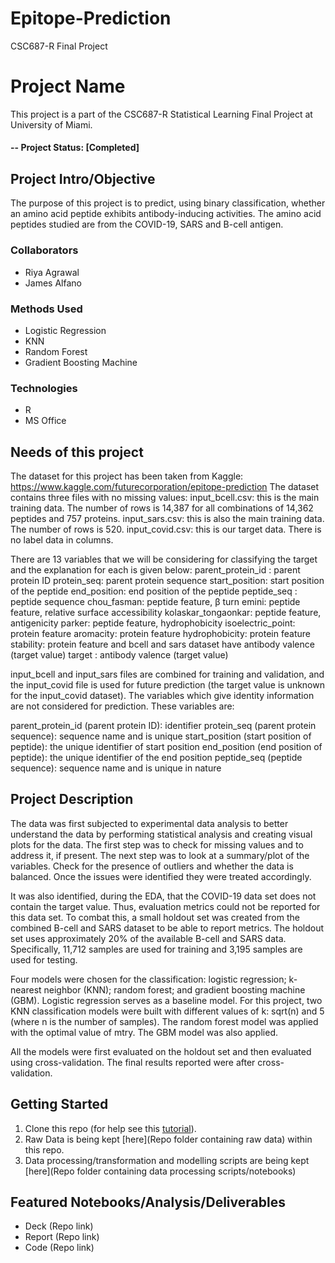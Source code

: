 # Epitope-Prediction
CSC687-R Final Project 


# Project Name
This project is a part of the CSC687-R Statistical Learning Final Project at University of Miami.

#### -- Project Status: [Completed]

## Project Intro/Objective
The purpose of this project is to predict, using binary classification, whether an amino acid peptide exhibits antibody-inducing activities. The amino acid peptides studied are from the COVID-19, SARS and B-cell antigen.

### Collaborators
* Riya Agrawal
* James Alfano

### Methods Used
* Logistic Regression
* KNN
* Random Forest
* Gradient Boosting Machine

### Technologies
* R 
* MS Office

## Needs of this project

The dataset for this project has been taken from Kaggle: https://www.kaggle.com/futurecorporation/epitope-prediction
The dataset contains three files with no missing values:
input_bcell.csv: this is the main training data. The number of rows is 14,387 for all combinations of 14,362 peptides and 757 proteins.
input_sars.csv: this is also the main training data. The number of rows is 520.
input_covid.csv: this is our target data. There is no label data in columns.

There are 13 variables that we will be considering for classifying the target and the explanation for each is given below:
parent_protein_id : parent protein ID
protein_seq: parent protein sequence
start_position: start position of the peptide
end_position: end position of the peptide
peptide_seq : peptide sequence
chou_fasman: peptide feature, β turn
emini: peptide feature, relative surface accessibility
kolaskar_tongaonkar: peptide feature, antigenicity
parker: peptide feature, hydrophobicity
isoelectric_point: protein feature
aromacity: protein feature
hydrophobicity: protein feature
stability: protein feature and bcell and sars dataset have antibody valence (target value)
target : antibody valence (target value)                                                                 

input_bcell and input_sars files are combined for training and validation, and the input_covid file is used for future prediction (the target value is unknown for the input_covid dataset). The variables which give identity information are not considered for prediction. These variables are:

parent_protein_id (parent protein ID): identifier 
protein_seq (parent protein sequence): sequence name and is unique
start_position (start position of peptide): the unique identifier of start position
end_position (end position of peptide): the unique identifier of the end position
peptide_seq (peptide sequence): sequence name and is unique in nature

## Project Description
The data was first subjected to experimental data analysis to better understand the data by performing statistical analysis and creating visual plots for the data. The first step was to check for missing values and to address it, if present. The next step was to look at a summary/plot of the variables. Check for the presence of outliers and whether the data is balanced. Once the issues were identified they were treated accordingly. 

It was also identified, during the EDA, that the COVID-19 data set does not contain the target value. Thus, evaluation metrics could not be reported for this data set. To combat this, a small holdout set was created from the combined B-cell and SARS dataset to be able to report metrics. The holdout set uses approximately 20% of the available B-cell and SARS data. Specifically, 11,712 samples are used for training and 3,195 samples are used for testing.

Four models were chosen for the classification: logistic regression; k-nearest neighbor (KNN); random forest; and gradient boosting machine (GBM). 
Logistic regression serves as a baseline model. For this project, two KNN classification models were built with different values of k: sqrt(n) and 5 (where n is the number of samples). The random forest model was applied with the optimal value of mtry. The GBM model was also applied.

All the models were first evaluated on the holdout set and then evaluated using cross-validation. The final results reported were after cross-validation.

## Getting Started
1. Clone this repo (for help see this [tutorial](https://help.github.com/articles/cloning-a-repository/)).
2. Raw Data is being kept [here](Repo folder containing raw data) within this repo. 
3. Data processing/transformation and modelling scripts are being kept [here](Repo folder containing data processing scripts/notebooks)

## Featured Notebooks/Analysis/Deliverables
* Deck (Repo link)
* Report (Repo link)
* Code (Repo link)




